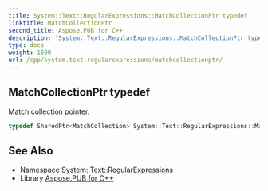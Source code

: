 ```yaml
---
title: System::Text::RegularExpressions::MatchCollectionPtr typedef
linktitle: MatchCollectionPtr
second_title: Aspose.PUB for C++
description: 'System::Text::RegularExpressions::MatchCollectionPtr typedef. Match collection pointer in C++.'
type: docs
weight: 1600
url: /cpp/system.text.regularexpressions/matchcollectionptr/
---
```

## MatchCollectionPtr typedef


[Match](../match/) collection pointer.

```cpp
typedef SharedPtr<MatchCollection> System::Text::RegularExpressions::MatchCollectionPtr
```

## See Also

* Namespace [System::Text::RegularExpressions](../)
* Library [Aspose.PUB for C++](../../)
